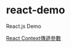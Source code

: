 # react-demo
React.js Demo

[React Context傳遞參數](https://matthung0807.blogspot.com/2021/07/react-use-context-pass-data.html)
